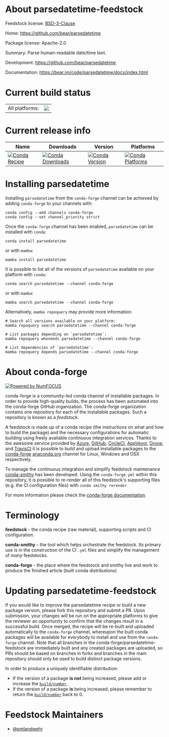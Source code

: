 About parsedatetime-feedstock
=============================

Feedstock license: [BSD-3-Clause](https://github.com/conda-forge/parsedatetime-feedstock/blob/main/LICENSE.txt)

Home: https://github.com/bear/parsedatetime

Package license: Apache-2.0

Summary: Parse human-readable date/time text.

Development: https://github.com/bear/parsedatetime

Documentation: https://bear.im/code/parsedatetime/docs/index.html

Current build status
====================


<table><tr><td>All platforms:</td>
    <td>
      <a href="https://dev.azure.com/conda-forge/feedstock-builds/_build/latest?definitionId=5478&branchName=main">
        <img src="https://dev.azure.com/conda-forge/feedstock-builds/_apis/build/status/parsedatetime-feedstock?branchName=main">
      </a>
    </td>
  </tr>
</table>

Current release info
====================

| Name | Downloads | Version | Platforms |
| --- | --- | --- | --- |
| [![Conda Recipe](https://img.shields.io/badge/recipe-parsedatetime-green.svg)](https://anaconda.org/conda-forge/parsedatetime) | [![Conda Downloads](https://img.shields.io/conda/dn/conda-forge/parsedatetime.svg)](https://anaconda.org/conda-forge/parsedatetime) | [![Conda Version](https://img.shields.io/conda/vn/conda-forge/parsedatetime.svg)](https://anaconda.org/conda-forge/parsedatetime) | [![Conda Platforms](https://img.shields.io/conda/pn/conda-forge/parsedatetime.svg)](https://anaconda.org/conda-forge/parsedatetime) |

Installing parsedatetime
========================

Installing `parsedatetime` from the `conda-forge` channel can be achieved by adding `conda-forge` to your channels with:

```
conda config --add channels conda-forge
conda config --set channel_priority strict
```

Once the `conda-forge` channel has been enabled, `parsedatetime` can be installed with `conda`:

```
conda install parsedatetime
```

or with `mamba`:

```
mamba install parsedatetime
```

It is possible to list all of the versions of `parsedatetime` available on your platform with `conda`:

```
conda search parsedatetime --channel conda-forge
```

or with `mamba`:

```
mamba search parsedatetime --channel conda-forge
```

Alternatively, `mamba repoquery` may provide more information:

```
# Search all versions available on your platform:
mamba repoquery search parsedatetime --channel conda-forge

# List packages depending on `parsedatetime`:
mamba repoquery whoneeds parsedatetime --channel conda-forge

# List dependencies of `parsedatetime`:
mamba repoquery depends parsedatetime --channel conda-forge
```


About conda-forge
=================

[![Powered by
NumFOCUS](https://img.shields.io/badge/powered%20by-NumFOCUS-orange.svg?style=flat&colorA=E1523D&colorB=007D8A)](https://numfocus.org)

conda-forge is a community-led conda channel of installable packages.
In order to provide high-quality builds, the process has been automated into the
conda-forge GitHub organization. The conda-forge organization contains one repository
for each of the installable packages. Such a repository is known as a *feedstock*.

A feedstock is made up of a conda recipe (the instructions on what and how to build
the package) and the necessary configurations for automatic building using freely
available continuous integration services. Thanks to the awesome service provided by
[Azure](https://azure.microsoft.com/en-us/services/devops/), [GitHub](https://github.com/),
[CircleCI](https://circleci.com/), [AppVeyor](https://www.appveyor.com/),
[Drone](https://cloud.drone.io/welcome), and [TravisCI](https://travis-ci.com/)
it is possible to build and upload installable packages to the
[conda-forge](https://anaconda.org/conda-forge) [anaconda.org](https://anaconda.org/)
channel for Linux, Windows and OSX respectively.

To manage the continuous integration and simplify feedstock maintenance
[conda-smithy](https://github.com/conda-forge/conda-smithy) has been developed.
Using the ``conda-forge.yml`` within this repository, it is possible to re-render all of
this feedstock's supporting files (e.g. the CI configuration files) with ``conda smithy rerender``.

For more information please check the [conda-forge documentation](https://conda-forge.org/docs/).

Terminology
===========

**feedstock** - the conda recipe (raw material), supporting scripts and CI configuration.

**conda-smithy** - the tool which helps orchestrate the feedstock.
                   Its primary use is in the construction of the CI ``.yml`` files
                   and simplify the management of *many* feedstocks.

**conda-forge** - the place where the feedstock and smithy live and work to
                  produce the finished article (built conda distributions)


Updating parsedatetime-feedstock
================================

If you would like to improve the parsedatetime recipe or build a new
package version, please fork this repository and submit a PR. Upon submission,
your changes will be run on the appropriate platforms to give the reviewer an
opportunity to confirm that the changes result in a successful build. Once
merged, the recipe will be re-built and uploaded automatically to the
`conda-forge` channel, whereupon the built conda packages will be available for
everybody to install and use from the `conda-forge` channel.
Note that all branches in the conda-forge/parsedatetime-feedstock are
immediately built and any created packages are uploaded, so PRs should be based
on branches in forks and branches in the main repository should only be used to
build distinct package versions.

In order to produce a uniquely identifiable distribution:
 * If the version of a package **is not** being increased, please add or increase
   the [``build/number``](https://docs.conda.io/projects/conda-build/en/latest/resources/define-metadata.html#build-number-and-string).
 * If the version of a package **is** being increased, please remember to return
   the [``build/number``](https://docs.conda.io/projects/conda-build/en/latest/resources/define-metadata.html#build-number-and-string)
   back to 0.

Feedstock Maintainers
=====================

* [@pmlandwehr](https://github.com/pmlandwehr/)

